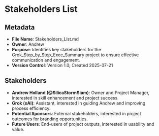 # Stakeholders List
## Metadata
- **File Name**: Stakeholders_List.md
- **Owner**: Andrew
- **Purpose**: Identifies key stakeholders for the Grok_Step_by_Step_Exec_Summary project to ensure effective communication and engagement.
- **Version Control**: Version 1.0, Created 2025-07-21
## Stakeholders
- **Andrew Holland (@SilicaStormSiam)**: Owner and Project Manager, interested in skill enhancement and project success.
- **Grok (xAI)**: Assistant, interested in guiding Andrew and improving process efficiency.
- **Potential Sponsors**: External stakeholders, interested in project outcomes for branding opportunities.
- **Future Users**: End-users of project outputs, interested in usability and value.
